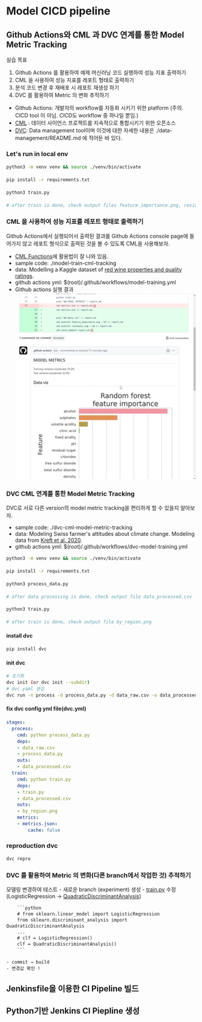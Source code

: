 # Model CICD pipeline

## Github Actions와 CML 과 DVC 연계를 통한 Model Metric Tracking
실습 목표
1. Github Actions 를 활용하여 예제 머신러닝 코드 실행하여 성능 지표 출력하기
2. CML 을 사용하여 성능 지표를 레포트 형태로 출력하기
3. 분석 코드 변경 후 재배포 시 레포트 재생성 하기
4. DVC 를 활용하여 Metric 의 변화 추적하기

- Github Actions: 개발자의 workflow를 자동화 시키기 위한 platform (주의. CICD tool 이 아님. CICD도 workflow 중 하나일 뿐임.)
- [CML](https://github.com/iterative/cml) : 데이터 사이언스 프로젝트를 지속적으로 통합시키기 위한 오픈소스
- [DVC](https://dvc.org/): Data management tool이며 이것에 대한 자세한 내용은 ./data-management/README.md 에 적어둔 바 있다. 

### Let's run in local env
```bash
python3 -m venv venv && source ./venv/bin/activate

pip install -r requirements.txt

python3 train.py

# after train is done, check output files feature_importance.png, residuals.png, metrics.txt(성능지표). 
```


### CML 을 사용하여 성능 지표를 레포트 형태로 출력하기
Github Actions에서 실행되어서 출력된 결과를 Github Actions console page에 들어가지 않고 레포트 형식으로 출력된 것을 볼 수 있도록 CML을 사용해보자. 

- [CML Functions](https://github.com/iterative/cml#cml-functions)에 활용법이 잘 나와 있음. 
- sample code: ./model-train-cml-tracking
- data: Modelling a Kaggle dataset of [red wine properties and quality ratings](https://www.kaggle.com/datasets/uciml/red-wine-quality-cortez-et-al-2009).
- github actions yml: $(root)/.github/workflows/model-training.yml
- Github actions 실행 결과
![cml result](../assets/img/cml-githubactions.png)


### DVC CML 연계를 통한 Model Metric Tracking
DVC로 서로 다른 version의 model metric tracking을 편리하게 할 수 있을지 알아보자. 
- sample code: ./dvc-cml-model-metric-tracking
- data: Modeling Swiss farmer's attitudes about climate change. Modeling data from [Kreft et al. 2020](https://www.sciencedirect.com/science/article/pii/S2352340920303048).
- github actions yml: $(root)/.github/workflows/dvc-model-training.yml

```bash
python3 -m venv venv && source ./venv/bin/activate

pip install -r requirements.txt

python3 process_data.py

# after data processing is done, check output file data_processed.csv 

python3 train.py

# after train is done, check output file by_region.png
```

#### install dvc

```bash
pip install dvc
```

#### init dvc
```bash
# 초기화
dvc init (or dvc init --subdir)
# dvc.yaml 생성
dvc run -n process -d process_data.py -d data_raw.csv -o data_processed.csv --no-exec python process_data.py
```

#### fix dvc config yml file(dvc.yml)
```yaml
stages:
  process:
    cmd: python process_data.py
    deps:
    - data_raw.csv
    - process_data.py
    outs:
    - data_processed.csv
  train:
    cmd: python train.py
    deps:
    - train.py
    - data_processed.csv
    outs:
    - by_region.png
    metrics:
    - metrics.json:
        cache: false
```
### reproduction dvc
```bash
dvc repro
```

### DVC 를 활용하여 Metric 의 변화(다른 branch에서 작업한 것) 추적하기
모델링 변경하여 테스트
    - 새로운 branch (experiment) 생성
    - [train.py](http://train.py) 수정 (LogisticRegression → [QuadraticDiscriminantAnalysis](https://scikit-learn.org/stable/modules/generated/sklearn.discriminant_analysis.QuadraticDiscriminantAnalysis.html))
        
        ```python
        # from sklearn.linear_model import LogisticRegression
        from sklearn.discriminant_analysis import QuadraticDiscriminantAnalysis
        ...
        # clf = LogisticRegression()
        clf = QuadraticDiscriminantAnalysis()
        ```
        
    - commit → build
    - 변경값 확인 !


## Jenkinsfile을 이용한 CI Pipeline 빌드

## Python기반 Jenkins CI Piepline 생성


